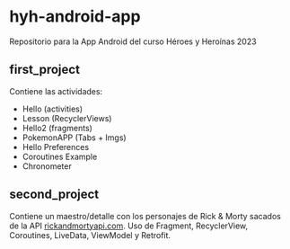 # hyh-android-app
Repositorio para la App Android del curso Héroes y Heroínas 2023

## first_project
Contiene las actividades:
 * Hello (activities)
 * Lesson (RecyclerViews)
 * Hello2 (fragments)
 * PokemonAPP (Tabs + Imgs)
 * Hello Preferences
 * Coroutines Example
 * Chronometer

## second_project
Contiene un maestro/detalle con los personajes de Rick & Morty sacados de la API [rickandmortyapi.com](https://rickandmortyapi.com). Uso de Fragment, RecyclerView, Coroutines, LiveData, ViewModel y Retrofit.
